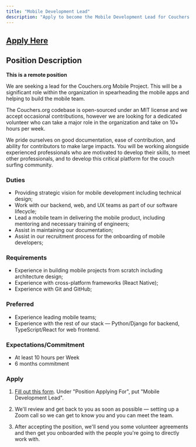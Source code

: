 ```yaml
---
title: "Mobile Development Lead"
description: "Apply to become the Mobile Development Lead for Couchers.org"
---
```


## [Apply Here](/volunteer/form)

## Position Description

**This is a remote position**

We are seeking a lead for the Couchers.org Mobile Project. This will be a significant role within the organization in spearheading the mobile apps and helping to build the mobile team.

The Couchers.org codebase is open-sourced under an MIT license and we accept occasional contributions, however we are looking for a dedicated volunteer who can take a major role in the organization and take on 10+ hours per week.

We pride ourselves on good documentation, ease of contribution, and ability for contributors to make large impacts. You will be working alongside experienced professionals who are motivated to develop their skills, to meet other professionals, and to develop this critical platform for the couch surfing community.

### Duties

- Providing strategic vision for mobile development including technical design;
- Work with our backend, web, and UX teams as part of our software lifecycle;
- Lead a mobile team in delivering the mobile product, including mentoring and necessary training of engineers;
- Assist in maintaining our documentation;
- Assist in our recruitment process for the onboarding of mobile developers;

### Requirements

- Experience in building mobile projects from scratch including architecture design;
- Experience with cross-platform frameworks (React Native);
- Experience with Git and GitHub;

### Preferred

- Experience leading mobile teams;
- Experience with the rest of our stack — Python/Django for backend, TypeScript/React for web frontend.


### Expectations/Commitment

- At least 10 hours per Week
- 6 months commitment

### Apply

1. [Fill out this form](/volunteer/form). Under "Position Applying For", put "Mobile Development Lead".

2. We'll review and get back to you as soon as possible — setting up a Zoom call so we can get to know you and you can meet the team.

3. After accepting the position, we'll send you some volunteer agreements and then get you onboarded with the people you're going to directly work with.
